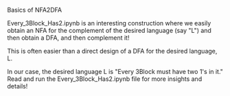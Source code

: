 Basics of NFA2DFA

Every_3Block_Has2.ipynb is an interesting construction where
we easily obtain an NFA for the complement of the desired language
(say "L") and then obtain a DFA, and then complement it!

This is often easier than a direct design of a DFA for the
desired language, L.

In our case, the desired language L is "Every 3Block must have
two 1's in it." Read and run the Every_3Block_Has2.ipynb file
for more insights and details!




